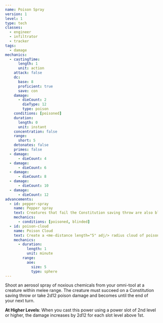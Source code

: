 ```yaml
---
name: Poison Spray
version: 1
level: 1
type: tech
classes:
  - engineer
  - infiltrator
  - tracker
tags:
  - damage
mechanics:
  - castingTime:
      length: 1
      unit: action
    attack: false
    dc:
      base: 8
      proficient: true
      save: con
    damage:
      - dieCount: 2
        dieType: 12
        type: poison
    conditions: [poisoned]
    duration:
      length: 0
      unit: instant
    concentration: false
    range:
      short: 5
    detonates: false
    primes: false
  - damage:
      - dieCount: 4
  - damage:
      - dieCount: 6
  - damage:
      - dieCount: 8
  - damage:
      - dieCount: 10
  - damage:
      - dieCount: 12
advancements:
  - id: pepper-spray
    name: Pepper spray
    text: Creatures that fail the Constitution saving throw are also blinded for 1 minute.
    mechanics:
      - conditions: [poisoned, blinded]
  - id: poison-cloud
    name: Poison Cloud
    text: Create a <me-distance length="5" adj/> radius cloud of poison that persists for 1 minute. Each creature that enters the sphere for the first time on a turn or ends its turn there must make the Constitution saving throw.
    mechanics:
      - duration:
          length: 1
          unit: minute
        range:
          aoe:
            size: 5
            type: sphere
---
```

Shoot an aerosol spray of noxious chemicals from your omni-tool at a creature within melee range. The creature must
succeed on a Constitution saving throw or take 2d12 poison damage and becomes <me-condition id="poisoned"/> until the end
of your next turn.

__At Higher Levels__: When you cast this power using a power slot of 2nd level or higher, the damage increases
by 2d12 for each slot level above 1st.
